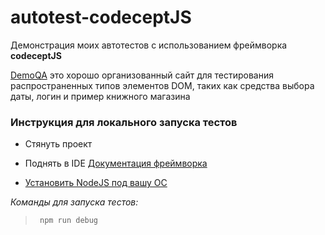 # autotest-codeceptJS
Демонстрация моих автотестов с использованием фреймворка **codeceptJS**

[DemoQA](https://demoqa.com/) 
  это хорошо организованный сайт для тестирования распространенных типов элементов DOM, таких как средства выбора даты, логин и пример книжного магазина
  
### Инструкция для локального запуска тестов

* Стянуть проект

* Поднять в IDE  [Документация фреймворка](https://codecept.io/)

* [Установить NodeJS под вашу ОС ](https://nodejs.org/en/download/)


  
_Команды для запуска тестов:_
   > ~~~~ <code>
   >  npm run debug     
